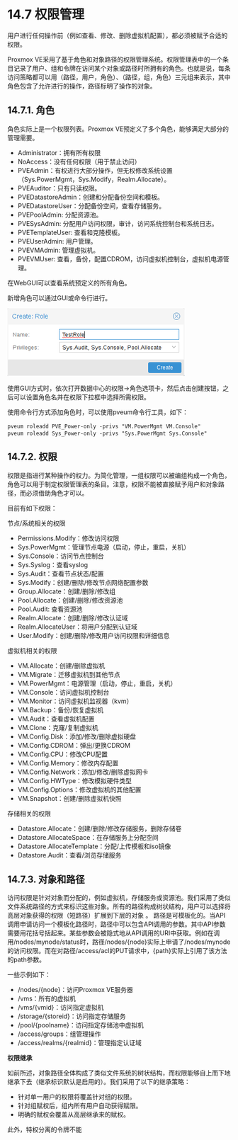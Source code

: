 # 14.7 权限管理

用户进行任何操作前（例如查看、修改、删除虚拟机配置），都必须被赋予合适的权限。

Proxmox VE采用了基于角色和对象路径的权限管理系统。权限管理表中的一个条目记录了用户、组和令牌在访问某个对象或路径时所拥有的角色。也就是说，每条访问策略都可以用（路径，用户，角色）、（路径，组，角色）三元组来表示，其中角色包含了允许进行的操作，路径标明了操作的对象。

## 14.7.1. 角色

角色实际上是一个权限列表。Proxmox VE预定义了多个角色，能够满足大部分的管理需要。


- Administrator：拥有所有权限
- NoAccess：没有任何权限（用于禁止访问）
- PVEAdmin：有权进行大部分操作，但无权修改系统设置（Sys.PowerMgmt，Sys.Modify，Realm.Allocate）。
- PVEAuditor：只有只读权限。
- PVEDatastoreAdmin：创建和分配备份空间和模板。
- PVEDatastoreUser：分配备份空间，查看存储服务。
- PVEPoolAdmin: 分配资源池。
- PVESysAdmin: 分配用户访问权限，审计，访问系统控制台和系统日志。
- PVETemplateUser: 查看和克隆模板。
- PVEUserAdmin: 用户管理。
- PVEVMAdmin: 管理虚拟机。
- PVEVMUser: 查看，备份，配置CDROM，访问虚拟机控制台，虚拟机电源管理。

在WebGUI可以查看系统预定义的所有角色。

新增角色可以通过GUI或命令行进行。

![img](./gui-datacenter-role-add.png#pic_center)

使用GUI方式时，依次打开数据中心的权限→角色选项卡，然后点击创建按钮，之后可以设置角色名并在权限下拉框中选择所需权限。

使用命令行方式添加角色时，可以使用pveum命令行工具，如下：

```
pveum roleadd PVE_Power-only -privs "VM.PowerMgmt VM.Console"
pveum roleadd Sys_Power-only -privs "Sys.PowerMgmt Sys.Console"
```


## 14.7.2. 权限

权限是指进行某种操作的权力。为简化管理，一组权限可以被编组构成一个角色，角色可以用于制定权限管理表的条目。注意，权限不能被直接赋予用户和对象路径，而必须借助角色才可以。

目前有如下权限：


节点/系统相关的权限

- Permissions.Modify：修改访问权限
- Sys.PowerMgmt：管理节点电源（启动，停止，重启，关机）
- Sys.Console：访问节点控制台
- Sys.Syslog：查看syslog
- Sys.Audit：查看节点状态/配置
- Sys.Modify：创建/删除/修改节点网络配置参数
- Group.Allocate：创建/删除/修改组
- Pool.Allocate：创建/删除/修改资源池
- Pool.Audit: 查看资源池
- Realm.Allocate：创建/删除/修改认证域
- Realm.AllocateUser：将用户分配到认证域
- User.Modify：创建/删除/修改用户访问权限和详细信息

虚拟机相关的权限

- VM.Allocate：创建/删除虚拟机
- VM.Migrate：迁移虚拟机到其他节点
- VM.PowerMgmt：电源管理（启动，停止，重启，关机）
- VM.Console：访问虚拟机控制台
- VM.Monitor：访问虚拟机监视器（kvm）
- VM.Backup：备份/恢复虚拟机
- VM.Audit：查看虚拟机配置
- VM.Clone：克窿/复制虚拟机
- VM.Config.Disk：添加/修改/删除虚拟硬盘
- VM.Config.CDROM：弹出/更换CDROM
- VM.Config.CPU：修改CPU配置
- VM.Config.Memory：修改内存配置
- VM.Config.Network：添加/修改/删除虚拟网卡
- VM.Config.HWType：修改模拟硬件类型
- VM.Config.Options：修改虚拟机的其他配置
- VM.Snapshot：创建/删除虚拟机快照

存储相关的权限

- Datastore.Allocate：创建/删除/修改存储服务，删除存储卷
- Datastore.AllocateSpace：在存储服务上分配空间
- Datastore.AllocateTemplate：分配/上传模板和iso镜像
- Datastore.Audit：查看/浏览存储服务

## 14.7.3. 对象和路径

访问权限是针对对象而分配的，例如虚拟机，存储服务或资源池。我们采用了类似文件系统路径的方式来标识这些对象。所有的路径构成树状结构，用户可以选择将高层对象获得的权限（短路径）扩展到下层的对象
。
路径是可模板化的。当API调用申请访问一个模板化路径时，路径中可以包含API调用的参数。其中API参数需要用花括号括起来。某些参数会被隐式地从API调用的URI中获取。例如在调用/nodes/mynode/status时，路径/nodes/{node}实际上申请了/nodes/mynode的访问权限。而在对路径/access/acl的PUT请求中，{path}实际上引用了该方法的path参数。

一些示例如下：

- /nodes/{node}：访问Proxmox VE服务器
- /vms：所有的虚拟机
- /vms/{vmid}：访问指定虚拟机
- /storage/{storeid}：访问指定存储服务
- /pool/{poolname}：访问指定存储池中虚拟机
- /access/groups：组管理操作
- /access/realms/{realmid}：管理指定认证域

**权限继承**

如前所述，对象路径全体构成了类似文件系统的树状结构，而权限能够自上而下地继承下去（继承标识默认是启用的）。我们采用了以下的继承策略：

- 针对单一用户的权限将覆盖针对组的权限。
- 针对组赋权后，组内所有用户自动获得赋限。
- 明确的赋权会覆盖从高层继承来的赋权。

此外，特权分离的令牌不能